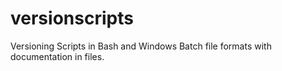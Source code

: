 versionscripts
==============

Versioning Scripts in Bash and Windows Batch file formats with documentation in files.